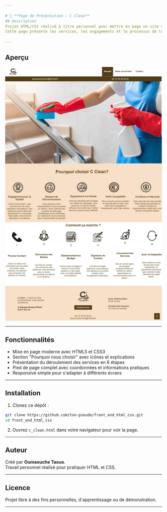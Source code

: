 ```yaml
---

# 🧼 **Page de Présentation – C Clean**
## Description  
Projet HTML/CSS réalisé à titre personnel pour mettre en page un site vitrine de services de nettoyage.  
Cette page présente les services, les engagements et le processus de travail de l’entreprise fictive **C Clean**, dans un design clair et professionnel.

---
```


## Aperçu  
![Aperçu de la page](./assets/apercu.jpg)

---

## Fonctionnalités  
- Mise en page moderne avec HTML5 et CSS3  
- Section "Pourquoi nous choisir" avec icônes et explications  
- Présentation du déroulement des services en 6 étapes  
- Pied de page complet avec coordonnées et informations pratiques  
- Responsive simple pour s'adapter à différents écrans

---

## Installation  
1. Clonez ce dépôt :  
```bash
git clone https://github.com/ton-pseudo/front_end_html_css.git
cd front_end_html_css
```
2. Ouvrez `c_clean.html` dans votre navigateur pour voir la page.

---

## Auteur  
Créé par **Oumaouche Taous**.  
Travail personnel réalisé pour pratiquer HTML et CSS.

---

## Licence  
Projet libre à des fins personnelles, d'apprentissage ou de démonstration.

---